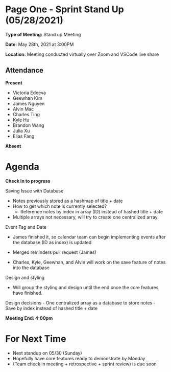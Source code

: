 # Page One - Sprint Stand Up (05/28/2021)

**Type of Meeting:** Stand up Meeting

**Date:** May 28th, 2021 at 3:00PM

**Location:** Meeting conducted virtually over Zoom and VSCode live share

## Attendance

**Present**
- Victoria Edeeva
- Geewhan Kim
- James Nguyen
- Alvin Mac
- Charles Ting
- Kyle Hu
- Brandon Wang
- Julia Xu
- Elias Fang

**Absent**


# Agenda
**Check in to progress**

Saving Issue with Database

- Notes previously stored as a hashmap of title + date
- How to get which note is currently selected?
    - Reference notes by index in array (ID) instead of hashed title + date
- Multiple arrays not necessary, will try to create one centralized array

Event Tag and Date

- James finished it, so calendar team can begin implementing events after the database (ID as index) is updated
- Merged reminders pull request (James)

- Charles, Kyle, Geewhan, and Alvin will work on the save feature of notes into the database

Design and styling
- Will group the styling and design until the end once the core features have finished.


Design decisions
    - One centralized array as a database to store notes
    - Save by index instead of hashed title + date

**Meeting End: 4:00pm**

# For Next Time
- Next standup on 05/30 (Sunday) 
- Hopefully have core features ready to demonstrate by Monday
- (Team check in meeting + retrospective + sprint review) is due soon
